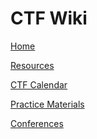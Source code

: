 # CTF Wiki

[Home](index.md)

[Resources]()

[CTF Calendar]()

[Practice Materials]()

[Conferences]()